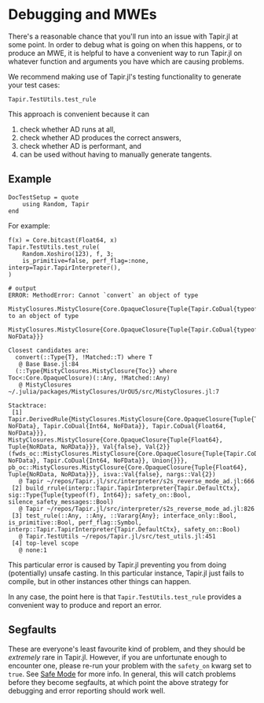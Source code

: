 # Debugging and MWEs

There's a reasonable chance that you'll run into an issue with Tapir.jl at some point.
In order to debug what is going on when this happens, or to produce an MWE, it is helpful to have a convenient way to run Tapir.jl on whatever function and arguments you have which are causing problems.

We recommend making use of Tapir.jl's testing functionality to generate your test cases:

```@docs
Tapir.TestUtils.test_rule
```

This approach is convenient because it can
1. check whether AD runs at all,
1. check whether AD produces the correct answers,
1. check whether AD is performant, and
1. can be used without having to manually generate tangents.

## Example

```@meta
DocTestSetup = quote
    using Random, Tapir
end
```

For example:
```jldoctest
f(x) = Core.bitcast(Float64, x)
Tapir.TestUtils.test_rule(
    Random.Xoshiro(123), f, 3;
    is_primitive=false, perf_flag=:none, interp=Tapir.TapirInterpreter(),
)

# output
ERROR: MethodError: Cannot `convert` an object of type
  MistyClosures.MistyClosure{Core.OpaqueClosure{Tuple{Tapir.CoDual{typeof(f),NoFData},Tapir.CoDual{Int64,NoFData}},Union{}}} to an object of type
  MistyClosures.MistyClosure{Core.OpaqueClosure{Tuple{Tapir.CoDual{typeof(f),NoFData},Tapir.CoDual{Int64,NoFData}},Tapir.CoDual{Float64, NoFData}}}

Closest candidates are:
  convert(::Type{T}, !Matched::T) where T
   @ Base Base.jl:84
  (::Type{MistyClosures.MistyClosure{Toc}} where Toc<:Core.OpaqueClosure)(::Any, !Matched::Any)
   @ MistyClosures ~/.julia/packages/MistyClosures/UrOU5/src/MistyClosures.jl:7

Stacktrace:
 [1] Tapir.DerivedRule{MistyClosures.MistyClosure{Core.OpaqueClosure{Tuple{Tapir.CoDual{typeof(f), NoFData}, Tapir.CoDual{Int64, NoFData}}, Tapir.CoDual{Float64, NoFData}}}, MistyClosures.MistyClosure{Core.OpaqueClosure{Tuple{Float64}, Tuple{NoRData, NoRData}}}, Val{false}, Val{2}}(fwds_oc::MistyClosures.MistyClosure{Core.OpaqueClosure{Tuple{Tapir.CoDual{typeof(f), NoFData}, Tapir.CoDual{Int64, NoFData}}, Union{}}}, pb_oc::MistyClosures.MistyClosure{Core.OpaqueClosure{Tuple{Float64}, Tuple{NoRData, NoRData}}}, isva::Val{false}, nargs::Val{2})
   @ Tapir ~/repos/Tapir.jl/src/interpreter/s2s_reverse_mode_ad.jl:666
 [2] build_rrule(interp::Tapir.TapirInterpreter{Tapir.DefaultCtx}, sig::Type{Tuple{typeof(f), Int64}}; safety_on::Bool, silence_safety_messages::Bool)
   @ Tapir ~/repos/Tapir.jl/src/interpreter/s2s_reverse_mode_ad.jl:826
 [3] test_rule(::Any, ::Any, ::Vararg{Any}; interface_only::Bool, is_primitive::Bool, perf_flag::Symbol, interp::Tapir.TapirInterpreter{Tapir.DefaultCtx}, safety_on::Bool)
   @ Tapir.TestUtils ~/repos/Tapir.jl/src/test_utils.jl:451
 [4] top-level scope
   @ none:1
```
This particular error is caused by Tapir.jl preventing you from doing (potentially) unsafe casting.
In this particular instance, Tapir.jl just fails to compile, but in other instances other things can happen.

In any case, the point here is that `Tapir.TestUtils.test_rule` provides a convenient way to produce and report an error.



## Segfaults

These are everyone's least favourite kind of problem, and they should be _extremely_ rare in Tapir.jl.
However, if you are unfortunate enough to encounter one, please re-run your problem with the `safety_on` kwarg set to `true`.
See [Safe Mode](@ref) for more info.
In general, this will catch problems before they become segfaults, at which point the above strategy for debugging and error reporting should work well.
